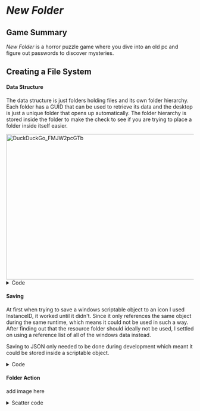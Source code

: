 # *New Folder*
## Game Summary
*New Folder* is a horror puzzle game where you dive into an old pc and figure out passwords to discover mysteries.

## Creating a File System 
 #### Data Structure
The data structure is just folders holding files and its own folder hierarchy. Each folder has a GUID that can be used to retrieve its data and the desktop is just a unique folder that opens up automatically. The folder hierarchy is stored inside the folder to make the check to see if you are trying to place a folder inside itself easier.

<img width="788" height="390" alt="DuckDuckGo_FMJW2pcGTb" src="https://github.com/user-attachments/assets/9505b8a3-44bc-4434-a87a-0e7fc20b580e" />

 <Details>
 <summary> Code </summary>

```cs

```

 </Details>

#### Saving 
 At first when trying to save a windows scriptable object to an icon I used InstanceID, it worked until it didn't. Since it only references the same object during the same runtime, which means it could not be used in such a way. After finding out that the resource folder should ideally not be used, I settled on using a reference list of all of the windows data instead.


 Saving to JSON only needed to be done during development which meant it could be stored inside a scriptable object.


 <Details>
 <summary> Code </summary>

```cs

```

 </Details>

#### Folder Action
add image here

 <Details>
 <summary> Scatter code </summary>

```cs

```

 </Details>




 
